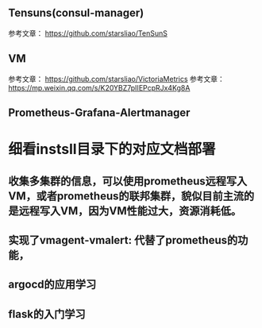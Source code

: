 ## Tensuns(consul-manager)
参考文章： https://github.com/starsliao/TenSunS


## VM

参考文章： https://github.com/starsliao/VictoriaMetrics
参考文章： https://mp.weixin.qq.com/s/K20YBZ7pIIEPcpRJx4Kg8A


## Prometheus-Grafana-Alertmanager

# 细看instsll目录下的对应文档部署


## 收集多集群的信息，可以使用prometheus远程写入VM，或者prometheus的联邦集群，貌似目前主流的是远程写入VM，因为VM性能过大，资源消耗低。

## 实现了vmagent-vmalert: 代替了prometheus的功能，

## argocd的应用学习

## flask的入门学习

